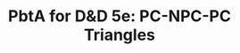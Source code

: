 ---
title: "PbtA for D&D 5e: PC-NPC-PC Triangles"
slug: pbta-for-5e-pc-npc-pc-triangles
publish_date:
tags: [5e, indie, PbtA, Advice]
category:
draft: true
---